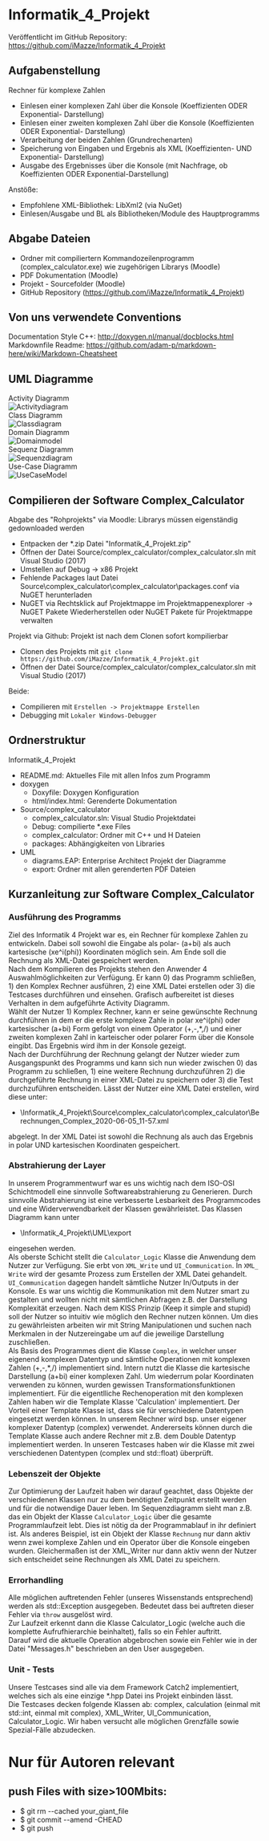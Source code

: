 ﻿# Informatik_4_Projekt
Veröffentlicht im GitHub Repository: https://github.com/iMazze/Informatik_4_Projekt
## Aufgabenstellung
Rechner für komplexe Zahlen
- Einlesen einer komplexen Zahl über die Konsole (Koeffizienten ODER Exponential- Darstellung)
- Einlesen einer zweiten komplexen Zahl über die Konsole (Koeffizienten ODER Exponential- Darstellung)
- Verarbeitung der beiden Zahlen (Grundrechenarten)
- Speicherung von Eingaben und Ergebnis als XML (Koeffizienten- UND Exponential-
Darstellung)
- Ausgabe des Ergebnisses über die Konsole (mit Nachfrage, ob Koeffizienten ODER
Exponential-Darstellung) 

Anstöße:
- Empfohlene XML-Bibliothek: LibXml2 (via NuGet)
- Einlesen/Ausgabe und BL als Bibliotheken/Module des Hauptprogramms

## Abgabe Dateien
- Ordner mit compiliertern Kommandozeilenprogramm (complex_calculator.exe) wie zugehörigen Librarys (Moodle)
- PDF Dokumentation (Moodle)
- Projekt - Sourcefolder (Moodle)
- GitHub Repository (https://github.com/iMazze/Informatik_4_Projekt)

## Von uns verwendete Conventions
Documentation Style C++: http://doxygen.nl/manual/docblocks.html <br/>
Markdownfile Readme: https://github.com/adam-p/markdown-here/wiki/Markdown-Cheatsheet

## UML Diagramme
Activity Diagramm<br/>
![Activitydiagram](UML/export/Activity.png)
<br>
Class Diagramm <br/>
![Classdiagram](UML/export/Class.png)
<br>
Domain Diagramm<br/>
![Domainmodel](UML/export/Domain.png)
<br>
Sequenz Diagramm<br/>
![Sequenzdiagram](UML/export/Sequence.png)
<br>
Use-Case Diagramm<br/>
![UseCaseModel](UML/export/Use_Case.png)


## Compilieren der Software Complex_Calculator
Abgabe des "Rohprojekts" via Moodle: Librarys müssen eigenständig gedownloaded werden
- Entpacken der *.zip Datei "Informatik_4_Projekt.zip"
- Öffnen der Datei Source/complex_calculator/complex_calculator.sln mit Visual Studio (2017)
- Umstellen auf Debug -> x86 Projekt
- Fehlende Packages laut Datei Source\complex_calculator\complex_calculator\packages.conf via NuGET herunterladen
- NuGET via Rechtsklick auf Projektmappe im Projektmappenexplorer -> NuGET Pakete Wiederherstellen oder NuGET Pakete für Projektmappe verwalten

Projekt via Github: Projekt ist nach dem Clonen sofort kompilierbar
- Clonen des Projekts mit `git clone https://github.com/iMazze/Informatik_4_Projekt.git`
- Öffnen der Datei Source/complex_calculator/complex_calculator.sln mit Visual Studio (2017)

Beide:
- Compilieren mit `Erstellen -> Projektmappe Erstellen`
- Debugging mit `Lokaler Windows-Debugger`

## Ordnerstruktur
Informatik_4_Projekt
- README.md: Aktuelles File mit allen Infos zum Programm
- doxygen
  - Doxyfile: Doxygen Konfiguration
  - html/index.html: Gerenderte Dokumentation
- Source/complex_calculator
  - complex_calculator.sln: Visual Studio Projektdatei
  - Debug: compilierte *.exe Files
  - complex_calculator: Ordner mit C++ und H Dateien
  - packages: Abhängigkeiten von Libraries
- UML
  - diagrams.EAP: Enterprise Architect Projekt der Diagramme
  - export: Ordner mit allen gerenderten PDF Dateien

## Kurzanleitung zur Software Complex_Calculator
### Ausführung des Programms
Ziel des Informatik 4 Projekt war es, ein Rechner für komplexe Zahlen zu entwickeln. Dabei soll sowohl die Eingabe als polar- (a+bi) als auch kartesische (xe^i(phi)) Koordinaten möglich sein. Am Ende soll die Rechnung als XML-Datei gespeichert werden. <br>
Nach dem Kompilieren des Projekts stehen den Anwender 4 Auswahlmöglichkeiten zur Verfügung. Er kann 0) das Programm schließen, 1) den Komplex Rechner ausführen, 2) eine XML Datei erstellen oder 3) die Testcases durchführen und einsehen. Grafisch aufbereitet ist dieses Verhalten in dem aufgeführte Activity Diagramm. <br>
Wählt der Nutzer 1) Komplex Rechner, kann er seine gewünschte Rechnung durchführen in dem er die erste komplexe Zahle in polar xe^i(phi) oder kartesischer (a+bi) Form gefolgt von einem Operator (+,-,*,/) und einer zweiten komplexen Zahl in karteischer oder polarer Form über die Konsole eingibt. Das Ergebnis wird ihm in der Konsole gezeigt. <br>
Nach der Durchführung der Rechnung gelangt der Nutzer wieder zum Ausgangspunkt des Programms und kann sich nun wieder zwischen 0) das Programm zu schließen, 1) eine weitere Rechnung durchzuführen 2) die durchgeführte Rechnung in einer XML-Datei zu speichern oder 3) die Test durchzuführen entscheiden. Lässt der Nutzer eine XML Datei erstellen, wird diese unter:

- \Informatik_4_Projekt\Source\complex_calculator\complex_calculator\Berechnungen_Complex_2020-06-05_11-57.xml <br>

abgelegt. In der XML Datei ist sowohl die Rechnung als auch das Ergebnis in polar UND kartesischen Koordinaten gespeichert.


### Abstrahierung der Layer
In unserem Programmentwurf war es uns wichtig nach dem ISO-OSI Schichtmodell eine sinnvolle Softwareabstrahierung zu Generieren. Durch sinnvolle Abstrahierung ist eine verbesserte Lesbarkeit des Programmcodes und eine Widerverwendbarkeit der Klassen gewährleistet. Das Klassen Diagramm kann unter 
- \Informatik_4_Projekt\UML\export <br> 

eingesehen werden. <br> Als oberste Schicht stellt die `Calculator_Logic` Klasse die Anwendung dem Nutzer zur Verfügung. Sie erbt von `XML_Write` und `UI_Communication`. In `XML_ Write` wird der gesamte Prozess zum Erstellen der XML Datei gehandelt. `UI_Communication` dagegen handelt sämtliche Nutzer In/Outputs in der Konsole. Es war uns wichtig die Kommunikation mit dem Nutzer smart zu gestalten und wollten nicht mit sämtlichen Abfragen z.B. der Darstellung Komplexität erzeugen. Nach dem KISS Prinzip (Keep it simple and stupid) soll der Nutzer so intuitiv wie möglich den Rechner nutzen können. Um dies zu gewährleisten arbeiten wir mit String Manipulationen und suchen nach Merkmalen in der Nutzereingabe um auf die jeweilige Darstellung zuschließen. <br> 
Als Basis des Programmes dient die Klasse `Complex`, in welcher unser eigenend komplexen Datentyp und sämtliche Operationen mit komplexen Zahlen (+,-,*,/) implementiert sind. Intern nutzt die Klasse die kartesische Darstellung (a+bi) einer komplexen Zahl. Um wiederrum polar Koordinaten verwenden zu können, wurden gewissen Transformationsfunktionen implementiert. Für die eigentlliche Rechenoperation mit den komplexen Zahlen haben wir die Template Klasse 'Calculation' implementiert. Der Vorteil einer Template Klasse ist, dass sie für verschiedene Datentypen eingesetzt werden können. In unserem Rechner wird bsp. unser eigener komplexer Datentyp (complex) verwendet. Andererseits können durch die Template Klasse auch andere Rechner mit z.B. dem Double Datentyp implementiert werden. In unseren Testcases haben wir die Klasse mit zwei verschiedenen Datentypen (complex und std::float) überprüft. 


### Lebenszeit der Objekte
Zur Optimierung der Laufzeit haben wir darauf geachtet, dass Objekte der verschiedenen Klassen nur zu dem benötigten Zeitpunkt erstellt werden und für die notwendige Dauer leben. Im Sequenzdiagramm sieht man z.B. das ein Objekt der Klasse `Calculator_Logic` über die gesamte Programmlaufzeit lebt. Dies ist nötig da der Programmablauf in ihr definiert ist. Als anderes Beispiel, ist ein Objekt der Klasse `Rechnung` nur dann aktiv wenn zwei komplexe Zahlen und ein Operator über die Konsole eingeben wurden. Gleichermaßen ist der XML_Writer nur dann aktiv wenn der Nutzer sich entscheidet seine Rechnungen als XML Datei zu speichern.  

### Errorhandling
Alle möglichen auftretenden Fehler (unseres Wissenstands entsprechend) werden als std::Exception ausgegeben. Bedeutet dass bei auftreten dieser Fehler via `throw` ausgelöst wird. <br>
Zur Laufzeit erkennt dann die Klasse Calculator_Logic (welche auch die komplette Aufrufhierarchie beinhaltet), falls so ein Fehler auftritt. <br>
Darauf wird die aktuelle Operation abgebrochen sowie ein Fehler wie in der Datei "Messages.h" beschrieben an den User ausgegeben.

### Unit - Tests
Unsere Testcases sind alle via dem Framework Catch2 implementiert, welches sich als eine einzige *.hpp Datei ins Projekt einbinden lässt.<br>
Die Testcases decken folgende Klassen ab: complex, calculation (einmal mit std::int, einmal mit complex), XML_Writer, UI_Communication, Calculator_Logic.
Wir haben versucht alle möglichen Grenzfälle sowie Spezial-Fälle abzudecken. 


# Nur für Autoren relevant
## push Files with size>100Mbits:
- $ git rm --cached your_giant_file
- $ git commit --amend -CHEAD
- $ git push

